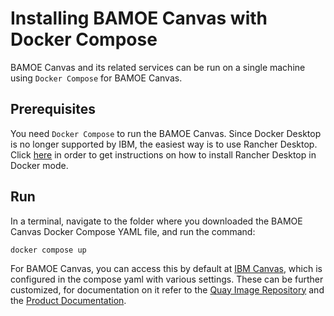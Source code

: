 # Installing BAMOE Canvas with Docker Compose

BAMOE Canvas and its related services can be run on a single machine using `Docker Compose` for BAMOE Canvas.

## Prerequisites
You need `Docker Compose` to run the BAMOE Canvas. Since Docker Desktop is no longer supported by IBM, the easiest way is to use Rancher Desktop.  Click [here](https://docs.rancherdesktop.io/getting-started/installation/) in order to get instructions on how to install Rancher Desktop in Docker mode.  

## Run
In a terminal, navigate to the folder where you downloaded the BAMOE Canvas Docker Compose YAML file, and run the command: 

`docker compose up`

For BAMOE Canvas, you can access this by default at [IBM Canvas](http://localhost:9090), which is configured in the compose yaml with various settings. These can be further customized, for documentation on it refer to the [Quay Image Repository](https://quay.io/repository/bamoe/canvas) and the [Product Documentation](https://www.ibm.com/docs/en/ibamoe/9.0.0).
